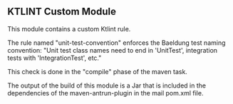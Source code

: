 ## KTLINT Custom Module
This module contains a custom Ktlint rule.

The rule named "unit-test-convention" enforces the Baeldung test naming convention: "Unit test class names need to end in 'UnitTest', integration tests with 'IntegrationTest', etc."

This check is done in the "compile" phase of the maven task.

The output of the build of this module is a Jar that is included in the dependencies of the maven-antrun-plugin in the mail pom.xml file.
